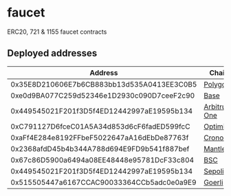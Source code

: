 # faucet
ERC20, 721 &amp; 1155 faucet contracts

## Deployed addresses
| Address | Chain |
| --- | --- |
| 0x35E8D210606E7b6CB883bb13d535A0413EE3C0B5 | [Polygon](https://polygonscan.com/address/0x35E8D210606E7b6CB883bb13d535A0413EE3C0B5) |
| 0xe0d9BA077C259d52346e1D2930c090D7ceeF2c90 | [Base](https://basescan.org/address/0xe0d9BA077C259d52346e1D2930c090D7ceeF2c90) |
| 0x449545021F201f3D5f4ED12442997aE19595b134 | [Arbitrum One](https://arbiscan.io/address/0x449545021f201f3d5f4ed12442997ae19595b134) |
| 0xC791127D6fceC01A5A34d853d6cF6fadED599fcC | [Optimism](https://optimistic.etherscan.io/address/0xC791127D6fceC01A5A34d853d6cF6fadED599fcC) |
| 0xaFf4E284e8192FFbeF5022647aA16dEbDe87763f | [Cronos](https://cronoscan.com/address/0xaFf4E284e8192FFbeF5022647aA16dEbDe87763f) |
| 0x2368afdD45b4b344A788d694E9FD9b541f887bef | [Mantle](https://explorer.mantle.xyz/address/0x2368afdD45b4b344A788d694E9FD9b541f887bef) |
| 0x67c86D5900a6494a08EE48448e95781DcF33c804 | [BSC](https://bscscan.com/address/0x67c86D5900a6494a08EE48448e95781DcF33c804) |
| 0x449545021F201f3D5f4ED12442997aE19595b134 | [Sepolia](https://sepolia.etherscan.io/address/0x449545021F201f3D5f4ED12442997aE19595b134) |
| 0x515505447a6167CCAC90033364CCb5adc0e0a9E9 | [Goerli](https://goerli.etherscan.io/address/0x515505447a6167ccac90033364ccb5adc0e0a9e9) |
